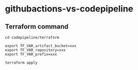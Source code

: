 # githubactions-vs-codepipeline

## Terraform command

```
cd codepipeline/terraform

export TF_VAR_artifact_bucket=xxx
export TF_VAR_repository=xxx
export TF_VAR_prefix=xxx

terraform apply
```
